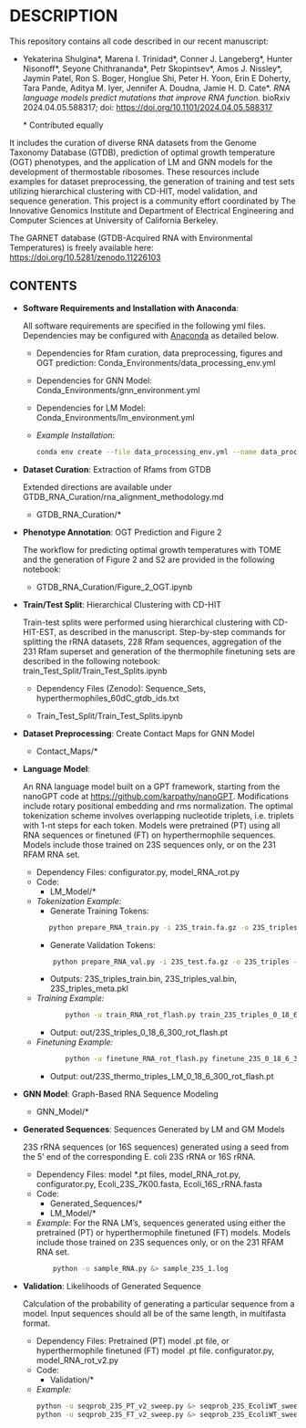 # DESCRIPTION
This repository contains all code described in our recent manuscript: 
- Yekaterina Shulgina\*, Marena I. Trinidad\*, Conner J. Langeberg\*, Hunter Nisonoff\*, Seyone Chithrananda\*, Petr Skopintsev\*, Amos J. Nissley\*, Jaymin Patel, Ron S. Boger, Honglue Shi, Peter H. Yoon, Erin E Doherty, Tara Pande, Aditya M. Iyer, Jennifer A. Doudna, Jamie H. D. Cate\*. *RNA language models predict mutations that improve RNA function*. bioRxiv 2024.04.05.588317; doi: https://doi.org/10.1101/2024.04.05.588317

    \* Contributed equally 

It includes the curation of diverse RNA datasets from the Genome Taxonomy Database (GTDB), prediction of optimal growth temperature (OGT) phenotypes, and the application of LM and GNN models for the development of thermostable ribosomes. These resources include examples for dataset preprocessing, the generation of training and test sets utilizing hierarchical clustering with CD-HIT, model validation, and sequence generation. This project is a community effort coordinated by The Innovative Genomics Institute and Department of Electrical Engineering and Computer Sciences at University of California Berkeley.

The GARNET database (GTDB-Acquired RNA with Environmental Temperatures) is freely available here: https://doi.org/10.5281/zenodo.11226103

## CONTENTS
- <b>Software Requirements and Installation with Anaconda</b>:

  All software requirements are specified in the following yml files. Dependencies may be configured with [Anaconda](https://docs.anaconda.com/free/anaconda/install/index.html) as detailed below.
    - Dependencies for Rfam curation, data preprocessing, figures and OGT prediction: Conda_Environments/data_processing_env.yml
    - Dependencies for GNN Model: Conda_Environments/gnn_environment.yml
    - Dependencies for LM Model: Conda_Environments/lm_environment.yml
    - *Example Installation*:

      ```bash
      conda env create --file data_processing_env.yml --name data_processing_env

- <b>Dataset Curation</b>: Extraction of Rfams from GTDB
  
  Extended directions are available under GTDB_RNA_Curation/rna_alignment_methodology.md
    - GTDB_RNA_Curation/*
- <b>Phenotype Annotation</b>: OGT Prediction and Figure 2

  The workflow for predicting optimal growth temperatures with TOME and the generation of Figure 2 and S2 are provided in the following notebook: 
    - GTDB_RNA_Curation/Figure_2_OGT.ipynb
- <b>Train/Test Split</b>: Hierarchical Clustering with CD-HIT

  Train-test splits were performed using hierarchical clustering with CD-HIT-EST, as described in the manuscript. Step-by-step commands for splitting the rRNA datasets, 228 Rfam sequences, aggregation of the 231 Rfam superset and generation of the thermophile finetuning sets are described in the following notebook: train_Test_Split/Train_Test_Splits.ipynb
    - Dependency Files (Zenodo): Sequence_Sets, hyperthermophiles_60dC_gtdb_ids.txt

    - Train_Test_Split/Train_Test_Splits.ipynb
- <b>Dataset Preprocessing</b>: Create Contact Maps for GNN Model
    - Contact_Maps/*
- <b>Language Model</b>:

  An RNA language model built on a GPT framework, starting from the nanoGPT code at https://github.com/karpathy/nanoGPT. Modifications include rotary positional embedding and rms normalization. The optimal tokenization scheme involves overlapping nucleotide triplets, i.e. triplets with 1-nt steps for each token. Models were pretrained (PT) using all RNA sequences or finetuned (FT) on hyperthermophile sequences. Models include those trained on 23S sequences only, or on the 231 RFAM RNA set.
    - Dependency Files: configurator.py, model_RNA_rot.py
    - Code:
        - LM_Model/*
    - *Tokenization Example:*
        - Generate Training Tokens:    
         ```bash
            python prepare_RNA_train.py -i 23S_train.fa.gz -o 23S_triples --type triples
         ```
         - Generate Validation Tokens:
         ```bash
             python prepare_RNA_val.py -i 23S_test.fa.gz -o 23S_triples --type triples
         ```
        - Outputs: 23S_triples_train.bin, 23S_triples_val.bin, 23S_triples_meta.pkl
    - *Training Example:*
      ```bash
             python -u train_RNA_rot_flash.py train_23S_triples_0_18_6_300_rot_flash.py &> train_23S_triples_0_18_6_300_rot_flash.log
         ```
      - Output: out/23S_triples_0_18_6_300_rot_flash.pt
    - *Finetuning Example:*
      ```bash
             python -u finetune_RNA_rot_flash.py finetune_23S_0_18_6_300_rot_flash.py &> finetune_23S_0_18_6_300_rot_flash.log
         ```
      - Output: out/23S_thermo_triples_LM_0_18_6_300_rot_flash.pt
- <b>GNN Model</b>: Graph-Based RNA Sequence Modeling
    - GNN_Model/*
- <b>Generated Sequences</b>: Sequences Generated by LM and GM Models
  
  23S rRNA sequences (or 16S sequences) generated using a seed from the 5’ end of the corresponding E. coli 23S rRNA or 16S rRNA.
    - Dependency Files: model *.pt files, model_RNA_rot.py, configurator.py, Ecoli_23S_7K00.fasta, Ecoli_16S_rRNA.fasta
    - Code:
        - Generated_Sequences/*
        - LM_Model/*
    - *Example*: For the RNA LM’s, sequences generated using either the pretrained (PT) or hyperthermophile finetuned (FT) models. Models include those trained on 23S sequences only, or on the 231 RFAM RNA set.
      ```bash
          python -u sample_RNA.py &> sample_23S_1.log

- <b>Validation</b>: Likelihoods of Generated Sequence
  
  Calculation of the probability of generating a particular sequence from a model. Input sequences should all be of the same length, in multifasta format.
    - Dependency Files: Pretrained (PT) model .pt file, or hyperthermophile finetuned (FT) model .pt file. configurator.py, model_RNA_rot_v2.py
    - Code:
        - Validation/*
    - *Example:*
      ```bash
      python -u seqprob_23S_PT_v2_sweep.py &> seqprob_23S_EcoliWT_sweep_231RNAsmodel_PT.log
      python -u seqprob_23S_FT_v2_sweep.py &> seqprob_23S_EcoliWT_sweep_231RNAsmodel_FT.log

